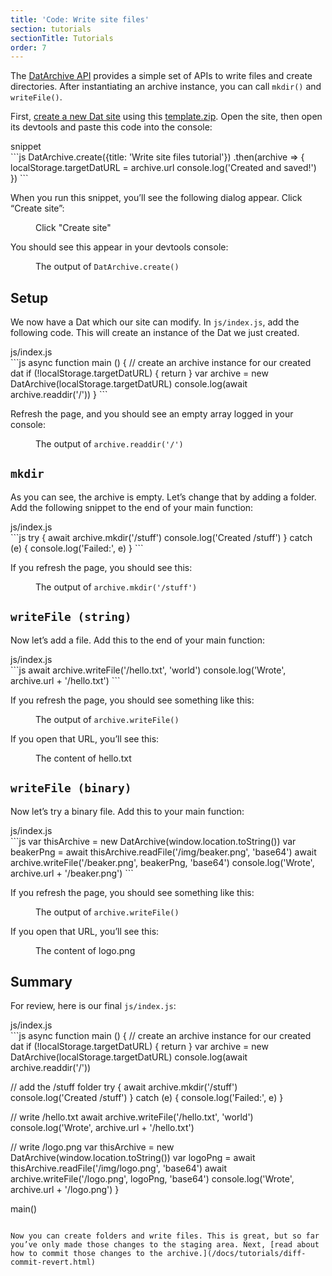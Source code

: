 ```yaml
---
title: 'Code: Write site files'
section: tutorials
sectionTitle: Tutorials
order: 7
---
```


The [DatArchive API](/docs/apis/dat.html) provides a simple set of APIs to write files and create directories. After instantiating an archive instance, you can call `mkdir()` and `writeFile()`.

First, [create a new Dat site](/docs/using-beaker/create-a-site.html) using this [<i class="fa fa-file-archive-o"></i> template.zip](/docs/tutorials/template.zip). Open the site, then open its devtools and paste this code into the console:

<figcaption class="code">snippet</figcaption>
```js
DatArchive.create({title: 'Write site files tutorial'})
  .then(archive => {
    localStorage.targetDatURL = archive.url
    console.log('Created and saved!')
  })
```

When you run this snippet, you’ll see the following dialog appear. Click “Create site”:

<figure>
<img data-src="/img/docs/tut-write-site-files/modal.jpg" >
<figcaption>Click "Create site"</figcaption>
</figure>

You should see this appear in your devtools console:

<figure>
<img data-src="/img/docs/tut-write-site-files/create-site.jpg" >
<figcaption>The output of <code>DatArchive.create()</code></figcaption>
</figure>

## Setup

We now have a Dat which our site can modify. In `js/index.js`, add the following code. This will create an instance of the Dat we just created.

<figcaption class="code">js/index.js</figcaption>
```js
async function main () {
  // create an archive instance for our created dat
  if (!localStorage.targetDatURL) {
    return
  }
  var archive = new DatArchive(localStorage.targetDatURL)
  console.log(await archive.readdir('/'))
}
```

Refresh the page, and you should see an empty array logged in your console:

<figure>
<img data-src="/img/docs/tut-write-site-files/readdir.jpg" >
<figcaption>The output of <code>archive.readdir('/')</code></figcaption>
</figure>

## `mkdir`

As you can see, the archive is empty. Let’s change that by adding a folder. Add the following snippet to the end of your main function:

<figcaption class="code">js/index.js</figcaption>
```js
try {
  await archive.mkdir('/stuff')
  console.log('Created /stuff')
} catch (e) {
  console.log('Failed:', e)
}
```

If you refresh the page, you should see this:

<figure>
<img data-src="/img/docs/tut-write-site-files/mkdir.jpg" >
<figcaption>The output of <code>archive.mkdir('/stuff')</code></figcaption>
</figure>

## `writeFile (string)`

Now let’s add a file. Add this to the end of your main function:

<figcaption class="code">js/index.js</figcaption>
```js
await archive.writeFile('/hello.txt', 'world')
console.log('Wrote', archive.url + '/hello.txt')
```

If you refresh the page, you should see something like this:

<figure>
<img data-src="/img/docs/tut-write-site-files/writefile.jpg" >
<figcaption>The output of <code>archive.writeFile()</code></figcaption>
</figure>

If you open that URL, you’ll see this:

<figure>
<img data-src="/img/docs/tut-write-site-files/writefile-view.png" >
<figcaption>The content of hello.txt</figcaption>
</figure>

## `writeFile (binary)`

Now let’s try a binary file. Add this to your main function:

<figcaption class="code">js/index.js</figcaption>
```js
var thisArchive = new DatArchive(window.location.toString())
var beakerPng = await thisArchive.readFile('/img/beaker.png', 'base64')
await archive.writeFile('/beaker.png', beakerPng, 'base64')
console.log('Wrote', archive.url + '/beaker.png')
```

If you refresh the page, you should see something like this:

<figure>
<img data-src="/img/docs/tut-write-site-files/writefile2.jpg" >
<figcaption>The output of <code>archive.writeFile()</code></figcaption>
</figure>

If you open that URL, you’ll see this:

<figure>
<img data-src="/img/docs/tut-write-site-files/writefile2-view.jpg" >
<figcaption>The content of logo.png</figcaption>
</figure>

## Summary

For review, here is our final `js/index.js`:

<figcaption class="code">js/index.js</figcaption>
```js
async function main () {
  // create an archive instance for our created dat
  if (!localStorage.targetDatURL) {
    return
  }
  var archive = new DatArchive(localStorage.targetDatURL)
  console.log(await archive.readdir('/'))

  // add the /stuff folder
  try {
    await archive.mkdir('/stuff')
    console.log('Created /stuff')
  } catch (e) {
    console.log('Failed:', e)
  }

  // write /hello.txt
  await archive.writeFile('/hello.txt', 'world')
  console.log('Wrote', archive.url + '/hello.txt')

  // write /logo.png
  var thisArchive = new DatArchive(window.location.toString())
  var logoPng = await thisArchive.readFile('/img/logo.png', 'base64')
  await archive.writeFile('/logo.png', logoPng, 'base64')
  console.log('Wrote', archive.url + '/logo.png')
}

main()
```

Now you can create folders and write files. This is great, but so far you’ve only made those changes to the staging area. Next, [read about how to commit those changes to the archive.](/docs/tutorials/diff-commit-revert.html)